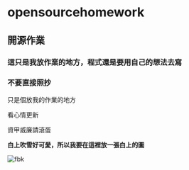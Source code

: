 # opensourcehomework

## 開源作業

### 這只是我放作業的地方，程式還是要用自己的想法去寫
### 不要直接照抄

只是個放我的作業的地方

看心情更新

資甲威廉請滾蛋

**白上吹雪好可愛，所以我要在這裡放一張白上的圖**

![fbk](https://media.discordapp.net/attachments/880087115147395102/948955428417601566/5_czNX4dlDdo2vNZ5dSDhg.gif)
